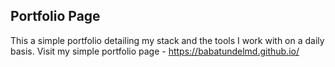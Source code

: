## Portfolio Page
This a simple portfolio detailing my stack and the tools I work with on a daily basis.
Visit my simple portfolio page - https://babatundelmd.github.io/